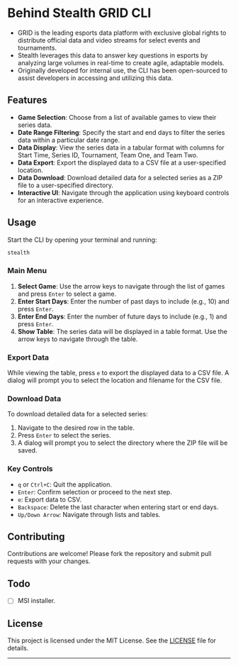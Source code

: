 
# Behind Stealth GRID CLI

- GRID is the leading esports data platform with exclusive global rights to distribute official data and video streams for select events and tournaments.
- Stealth leverages this data to answer key questions in esports by analyzing large volumes in real-time to create agile, adaptable models.
- Originally developed for internal use, the CLI has been open-sourced to assist developers in accessing and utilizing this data.

## Features

- **Game Selection**: Choose from a list of available games to view their series data.
- **Date Range Filtering**: Specify the start and end days to filter the series data within a particular date range.
- **Data Display**: View the series data in a tabular format with columns for Start Time, Series ID, Tournament, Team One, and Team Two.
- **Data Export**: Export the displayed data to a CSV file at a user-specified location.
- **Data Download**: Download detailed data for a selected series as a ZIP file to a user-specified directory.
- **Interactive UI**: Navigate through the application using keyboard controls for an interactive experience.

## Usage

Start the CLI by opening your terminal and running:

```sh
stealth
```

### Main Menu

1. **Select Game**: Use the arrow keys to navigate through the list of games and press `Enter` to select a game.
2. **Enter Start Days**: Enter the number of past days to include (e.g., 10) and press `Enter`.
3. **Enter End Days**: Enter the number of future days to include (e.g., 1) and press `Enter`.
4. **Show Table**: The series data will be displayed in a table format. Use the arrow keys to navigate through the table.

### Export Data

While viewing the table, press `e` to export the displayed data to a CSV file. A dialog will prompt you to select the location and filename for the CSV file.

### Download Data

To download detailed data for a selected series:
1. Navigate to the desired row in the table.
2. Press `Enter` to select the series.
3. A dialog will prompt you to select the directory where the ZIP file will be saved.

### Key Controls

- `q` or `Ctrl+C`: Quit the application.
- `Enter`: Confirm selection or proceed to the next step.
- `e`: Export data to CSV.
- `Backspace`: Delete the last character when entering start or end days.
- `Up/Down Arrow`: Navigate through lists and tables.

## Contributing

Contributions are welcome! Please fork the repository and submit pull requests with your changes.

## Todo

- [ ] MSI installer.

## License
This project is licensed under the MIT License. See the [LICENSE](LICENSE) file for details.

---
